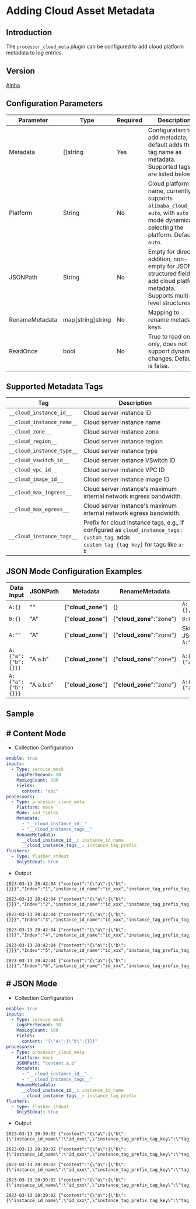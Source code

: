 # Adding Cloud Asset Metadata

## Introduction

The `processor_cloud_meta` plugin can be configured to add cloud platform metadata to log entries.

## Version

[Alpha](../stability-level.md)

## Configuration Parameters

| Parameter         | Type        | Required | Description                                                                                   |
|-------------------|-------------|----------|-------------------------------------------------------------------------------------------------|
| Metadata          | []string    | Yes      | Configuration to add metadata, default adds the tag name as metadata. Supported tags are listed below. |
| Platform          | String      | No       | Cloud platform name, currently supports `alibaba_cloud_ecs`, `auto`, with `auto` mode dynamically selecting the platform. Default is `auto`. |
| JSONPath          | String      | No       | Empty for direct addition, non-empty for JSON-structured fields to add cloud platform metadata. Supports multi-level structures. |
| RenameMetadata     | map[string]string | No      | Mapping to rename metadata keys. |
| ReadOnce          | bool        | No       | True to read once only, does not support dynamic changes. Default is false. |

## Supported Metadata Tags

| Tag                | Description                                                                                     |
|-------------------|-------------------------------------------------------------------------------------------------|
| `__cloud_instance_id__` | Cloud server instance ID                                                                       |
| `__cloud_instance_name__` | Cloud server instance name                                                                       |
| `__cloud_zone__`    | Cloud server instance zone                                                                       |
| `__cloud_region__`   | Cloud server instance region                                                                      |
| `__cloud_instance_type__` | Cloud server instance type                                                                       |
| `__cloud_vswitch_id__` | Cloud server instance VSwitch ID                                                                  |
| `__cloud_vpc_id__`    | Cloud server instance VPC ID                                                                     |
| `__cloud_image_id__`  | Cloud server instance image ID                                                                    |
| `__cloud_max_ingress__` | Cloud server instance's maximum internal network ingress bandwidth. |
| `__cloud_max_egress__` | Cloud server instance's maximum internal network egress bandwidth. |
| `__cloud_instance_tags__` | Prefix for cloud instance tags, e.g., if configured as `cloud_instance_tags: custom_tag`, adds `custom_tag_{tag_key}` for tags like `a: b` |

## JSON Mode Configuration Examples

| Data Input         | JSONPath  | Metadata           | RenameMetadata            | Data Output                         |
|--------------------|-----------|--------------------|---------------------------|-------------------------------------|
| `A:{}`             | ""        | ["__cloud_zone__"] | {}                        | `A:{},"__cloud_zone__":"xxxx"`      |
| `B:{}`             | "A"       | ["__cloud_zone__"] | {"__cloud_zone__":"zone"} | `B:{},A:{"zone":"xxxx"}`            |
| `A:""`             | "A"       | ["__cloud_zone__"] | {"__cloud_zone__":"zone"} | Skips A field since it's not a JSON structure, output is `A:""`   |
| `A:{"a":{"b":{}}}` | "A.a.b"   | ["__cloud_zone__"] | {"__cloud_zone__":"zone"} | `A:{"a":{"b":{"zone":"xxxx"}}}`     |
| `A:{"a":{"b":{}}}` | "A.a.b.c" | ["__cloud_zone__"] | {"__cloud_zone__":"zone"} | `A:{"a":{"b":{c:{"zone":"xxxx"}}}}` |

## Sample

## # Content Mode

* Collection Configuration

```yaml
enable: true
inputs:
  - Type: service_mock
    LogsPerSecond: 10
    MaxLogCount: 100
    Fields:
      content: "abc"
processors:
  - Type: processor_cloud_meta
    Platform: mock
    Mode: add_fields
    Metadata:
      - "__cloud_instance_id__"
      - "__cloud_instance_tags__"
    RenameMetadata:
      __cloud_instance_id__: instance_id_name
      __cloud_instance_tags__: instance_tag_prefix
flushers:
  - Type: flusher_stdout
    OnlyStdout: true
```

* Output

```text
2023-03-13 20:42:04 {"content":"{\"a\":{\"b\":{}}}","Index":"1","instance_id_name":"id_xxx","instance_tag_prefix_tag_key":"tag_val","__time__":"1678711324"}

2023-03-13 20:42:04 {"content":"{\"a\":{\"b\":{}}}","Index":"2","instance_id_name":"id_xxx","instance_tag_prefix_tag_key":"tag_val","__time__":"1678711324"}

2023-03-13 20:42:04 {"content":"{\"a\":{\"b\":{}}}","Index":"3","instance_id_name":"id_xxx","instance_tag_prefix_tag_key":"tag_val","__time__":"1678711324"}

2023-03-13 20:42:04 {"content":"{\"a\":{\"b\":{}}}","Index":"4","instance_id_name":"id_xxx","instance_tag_prefix_tag_key":"tag_val","__time__":"1678711324"}

2023-03-13 20:42:04 {"content":"{\"a\":{\"b\":{}}}","Index":"5","instance_id_name":"id_xxx","instance_tag_prefix_tag_key":"tag_val","__time__":"1678711324"}

2023-03-13 20:42:04 {"content":"{\"a\":{\"b\":{}}}","Index":"6","instance_id_name":"id_xxx","instance_tag_prefix_tag_key":"tag_val","__time__":"1678711324"}
```

## # JSON Mode

* Collection Configuration

```yaml
enable: true
inputs:
  - Type: service_mock
    LogsPerSecond: 10
    MaxLogCount: 100
    Fields:
      content: "{\"a\":{\"b\":{}}}"
processors:
  - Type: processor_cloud_meta
    Platform: mock
    JSONPath: "content.a.b"
    Metadata:
      - "__cloud_instance_id__"
      - "__cloud_instance_tags__"
    RenameMetadata:
      __cloud_instance_id__: instance_id_name
      __cloud_instance_tags__: instance_tag_prefix
flushers:
  - Type: flusher_stdout
    OnlyStdout: true
```

* Output

```text
2023-03-13 20:39:02 {"content":"{\"a\":{\"b\":{\"instance_id_name\":\"id_xxx\",\"instance_tag_prefix_tag_key\":\"tag_val\"}}}","Index":"1","__time__":"1678711142"}

2023-03-13 20:39:02 {"content":"{\"a\":{\"b\":{\"instance_id_name\":\"id_xxx\",\"instance_tag_prefix_tag_key\":\"tag_val\"}}}","Index":"2","__time__":"1678711142"}

2023-03-13 20:39:02 {"content":"{\"a\":{\"b\":{\"instance_id_name\":\"id_xxx\",\"instance_tag_prefix_tag_key\":\"tag_val\"}}}","Index":"3","__time__":"1678711142"}

2023-03-13 20:39:02 {"content":"{\"a\":{\"b\":{\"instance_id_name\":\"id_xxx\",\"instance_tag_prefix_tag_key\":\"tag_val\"}}}","Index":"4","__time__":"1678711142"}

2023-03-13 20:39:02 {"content":"{\"a\":{\"b\":{\"instance_id_name\":\"id_xxx\",\"instance_tag_prefix_tag_key\":\"tag_val\"}}}","Index":"5","__time__":"1678711142"}
```
